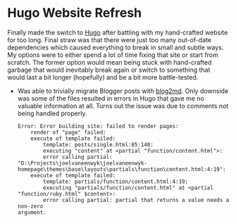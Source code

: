 # Hugo Website Refresh


Finally made the switch to [Hugo](https://gohugo.io/) after battling with my hand-crafted website for too long. Final straw was that there were just too many out-of-date dependencies which caused everything to break in small and subtle ways. My options were to either spend a lot of time fixing that site or start from scratch. The former option would mean being stuck with hand-crafted garbage that would inevitably break again or switch to something that would last a bit longer (hopefully) and be a bit more battle-tested.

* Was able to trivially migrate Blogger posts with [blog2md](https://github.com/palaniraja/blog2md). Only downside was some of the files resulted in errors in Hugo that gave me no valuable information at all. Turns out the issue was due to comments not being handled properly.

    ```shell
    Error: Error building site: failed to render pages:
        render of "page" failed:
        execute of template failed:
            template: posts/single.html:85:140:
            executing "content" at <partial "function/content.html">:
            error calling partial: "D:\Projects\joelvaneenwyk\joelvaneenwyk-homepage\themes\base\layouts\partials\function\content.html:4:19":
        execute of template failed:
            template: partials/function/content.html:4:19:
            executing "partials/function/content.html" at <partial "function/ruby.html" $content>:
            error calling partial: partial that returns a value needs a non-zero
    argument.
    ```

